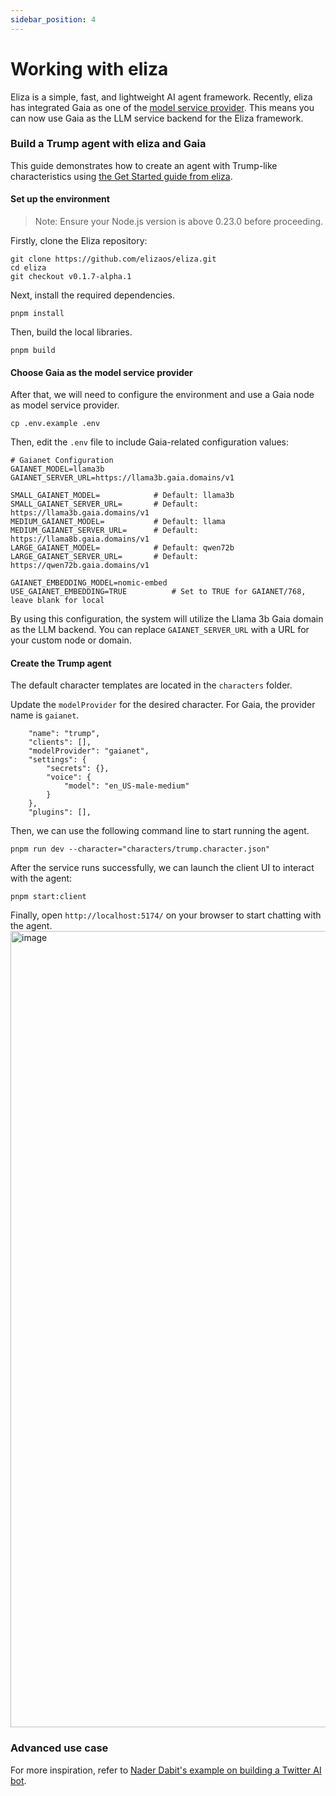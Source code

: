 ```yaml
---
sidebar_position: 4
---
```


# Working with eliza

Eliza is a simple, fast, and lightweight AI agent framework. Recently, eliza has integrated Gaia as one of the [model service provider](https://github.com/elizaOS/eliza/pull/762). This means you can now use Gaia as the LLM service backend for the Eliza framework.

### Build a Trump agent with eliza and Gaia

This guide demonstrates how to create an agent with Trump-like characteristics using [the Get Started guide from eliza](https://elizaos.github.io/eliza/docs/quickstart/).

#### Set up the environment

> Note: Ensure your Node.js version is above 0.23.0 before proceeding.

Firstly, clone the Eliza repository:

```
git clone https://github.com/elizaos/eliza.git
cd eliza
git checkout v0.1.7-alpha.1
```

Next, install the required dependencies.

```
pnpm install
```

Then, build the local libraries.

```
pnpm build
```

#### Choose Gaia as the model service provider

After that, we will need to configure the environment and use a Gaia node as model service provider.

```
cp .env.example .env
```

Then, edit the `.env` file to include Gaia-related configuration values:

```
# Gaianet Configuration
GAIANET_MODEL=llama3b
GAIANET_SERVER_URL=https://llama3b.gaia.domains/v1

SMALL_GAIANET_MODEL=            # Default: llama3b
SMALL_GAIANET_SERVER_URL=       # Default: https://llama3b.gaia.domains/v1
MEDIUM_GAIANET_MODEL=           # Default: llama
MEDIUM_GAIANET_SERVER_URL=      # Default: https://llama8b.gaia.domains/v1
LARGE_GAIANET_MODEL=            # Default: qwen72b
LARGE_GAIANET_SERVER_URL=       # Default: https://qwen72b.gaia.domains/v1

GAIANET_EMBEDDING_MODEL=nomic-embed
USE_GAIANET_EMBEDDING=TRUE          # Set to TRUE for GAIANET/768, leave blank for local
```
By using this configuration, the system will utilize the Llama 3b Gaia domain as the LLM backend. You can replace `GAIANET_SERVER_URL` with a URL for your custom node or domain.

#### Create the Trump agent

The default character templates are located in the `characters` folder.

Update the `modelProvider` for the desired character. For Gaia, the provider name is `gaianet`.

```
    "name": "trump",
    "clients": [],
    "modelProvider": "gaianet",
    "settings": {
        "secrets": {},
        "voice": {
            "model": "en_US-male-medium"
        }
    },
    "plugins": [],
```

Then, we can use the following command line to start running the agent.

```
pnpm run dev --character="characters/trump.character.json"
```

After the service runs successfully, we can launch the client UI to interact with the agent:

```
pnpm start:client
```

Finally, open `http://localhost:5174/` on your browser to start chatting with the agent.
<img width="1274" alt="image" src="https://github.com/user-attachments/assets/48474b35-1d40-4334-8ed0-c97f373c2b0b" />


### Advanced use case

For more inspiration, refer to [Nader Dabit's example on building a Twitter AI bot](https://x.com/dabit3/status/1863772029565981144).